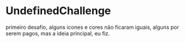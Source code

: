 # UndefinedChallenge
primeiro desafio, alguns icones e cores não ficaram iguais, alguns por serem pagos, mas a ideia principal, eu fiz.
